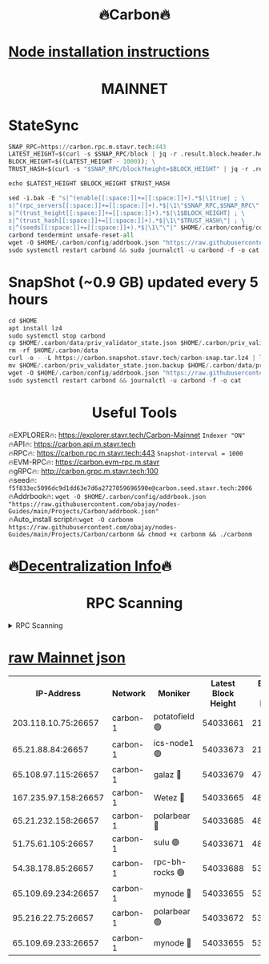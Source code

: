 <h1 align="center"> 🔥Carbon🔥</h1>

[Node installation instructions](https://github.com/obajay/nodes-Guides/tree/main/Projects/Carbon)
=
<h1 align="center"> MAINNET</h1>

# StateSync
```python
SNAP_RPC=https://carbon.rpc.m.stavr.tech:443
LATEST_HEIGHT=$(curl -s $SNAP_RPC/block | jq -r .result.block.header.height); \
BLOCK_HEIGHT=$((LATEST_HEIGHT - 1000)); \
TRUST_HASH=$(curl -s "$SNAP_RPC/block?height=$BLOCK_HEIGHT" | jq -r .result.block_id.hash)

echo $LATEST_HEIGHT $BLOCK_HEIGHT $TRUST_HASH

sed -i.bak -E "s|^(enable[[:space:]]+=[[:space:]]+).*$|\1true| ; \
s|^(rpc_servers[[:space:]]+=[[:space:]]+).*$|\1\"$SNAP_RPC,$SNAP_RPC\"| ; \
s|^(trust_height[[:space:]]+=[[:space:]]+).*$|\1$BLOCK_HEIGHT| ; \
s|^(trust_hash[[:space:]]+=[[:space:]]+).*$|\1\"$TRUST_HASH\"| ; \
s|^(seeds[[:space:]]+=[[:space:]]+).*$|\1\"\"|" $HOME/.carbon/config/config.toml
carbond tendermint unsafe-reset-all
wget -O $HOME/.carbon/config/addrbook.json "https://raw.githubusercontent.com/obajay/nodes-Guides/main/Projects/Carbon/addrbook.json"
sudo systemctl restart carbond && sudo journalctl -u carbond -f -o cat
```
# SnapShot (~0.9 GB) updated every 5 hours
```python
cd $HOME
apt install lz4
sudo systemctl stop carbond
cp $HOME/.carbon/data/priv_validator_state.json $HOME/.carbon/priv_validator_state.json.backup
rm -rf $HOME/.carbon/data
curl -o - -L https://carbon.snapshot.stavr.tech/carbon-snap.tar.lz4 | lz4 -c -d - | tar -x -C $HOME/.carbon --strip-components 2
mv $HOME/.carbon/priv_validator_state.json.backup $HOME/.carbon/data/priv_validator_state.json
wget -O $HOME/.carbon/config/addrbook.json "https://raw.githubusercontent.com/obajay/nodes-Guides/main/Projects/Carbon/addrbook.json"
sudo systemctl restart carbond && journalctl -u carbond -f -o cat
```

 <h1 align="center"> Useful Tools</h1>

🔥EXPLORER🔥:     https://explorer.stavr.tech/Carbon-Mainnet        `Indexer "ON"` \
🔥API🔥:          https://carbon.api.m.stavr.tech \
🔥RPC🔥:          https://carbon.rpc.m.stavr.tech:443              `Snapshot-interval = 1000` \
🔥EVM-RPC🔥:      https://carbon.evm-rpc.m.stavr \
🔥gRPC🔥:         http://carbon.grpc.m.stavr.tech:100 \
🔥seed🔥:      `f5f833ec5096dc9d1dd63e7d6a2727059696590e@carbon.seed.stavr.tech:2006` \
🔥Addrbook🔥:  `wget -O $HOME/.carbon/config/addrbook.json "https://raw.githubusercontent.com/obajay/nodes-Guides/main/Projects/Carbon/addrbook.json"` \
🔥Auto_install script🔥:`wget -O carbonm https://raw.githubusercontent.com/obajay/nodes-Guides/main/Projects/Carbon/carbonm && chmod +x carbonm && ./carbonm`

🔥[Decentralization Info](https://github.com/obajay/StateSync-snapshots/tree/main/Projects/Carbon/Decentralization)🔥
=
<h1 align="center"> RPC Scanning</h1>

<details>
<summary>RPC Scanning</summary>

<h2 align="center"> We scan nodes in real time every 4 hours. And we provide the final result of RPC endpoints.
We cannot influence the operation of these nodes in any way. </h2>


```python
If Voting Power is higher than 0 --> then the Node is a validator of the network and may be subject to attack and be a potential threat to the chain.
```
```python
We marked such validators with a red symbol
```

</details>

[raw Mainnet json](https://rpc-check.carbonm.stavr.tech/carbonm/rpc-carbonm-result.json)
=


<table><tr><th>IP-Address</th><th>Network</th><th>Moniker</th><th>Latest Block Height</th><th>Earliest Block Height</th><th>Catching Up</th><th>Tx Index</th><th>Voting Power</th><th>Scan Time</th></tr><tr><td>203.118.10.75:26657</td><td>carbon-1</td><td>potatofield 🟢</td><td>54033661</td><td>21164241</td><td>False</td><td>on</td><td>0</td><td>2024-02-23T14:22:35.805567438UTC</td></tr><tr><td>65.21.88.84:26657</td><td>carbon-1</td><td>ics-node1 🟢</td><td>54033673</td><td>21164241</td><td>False</td><td>off</td><td>0</td><td>2024-02-23T14:23:00.365679340UTC</td></tr><tr><td>65.108.97.115:26657</td><td>carbon-1</td><td>galaz 🔴</td><td>54033679</td><td>47374001</td><td>False</td><td>on</td><td>11333030544</td><td>2024-02-23T14:23:10.914533329UTC</td></tr><tr><td>167.235.97.158:26657</td><td>carbon-1</td><td>Wetez 🔴</td><td>54033665</td><td>48067570</td><td>False</td><td>on</td><td>1352750487</td><td>2024-02-23T14:22:42.193985809UTC</td></tr><tr><td>65.21.232.158:26657</td><td>carbon-1</td><td>polarbear 🔴</td><td>54033685</td><td>48126001</td><td>False</td><td>on</td><td>10497390779</td><td>2024-02-23T14:23:21.450254566UTC</td></tr><tr><td>51.75.61.105:26657</td><td>carbon-1</td><td>sulu 🟢</td><td>54033671</td><td>48742001</td><td>False</td><td>on</td><td>0</td><td>2024-02-23T14:22:53.436340270UTC</td></tr><tr><td>54.38.178.85:26657</td><td>carbon-1</td><td>rpc-bh-rocks 🟢</td><td>54033688</td><td>53130001</td><td>False</td><td>on</td><td>0</td><td>2024-02-23T14:23:27.947635819UTC</td></tr><tr><td>65.109.69.234:26657</td><td>carbon-1</td><td>mynode 🔴</td><td>54033655</td><td>53160001</td><td>False</td><td>off</td><td>12844045473</td><td>2024-02-23T14:22:24.616669907UTC</td></tr><tr><td>95.216.22.75:26657</td><td>carbon-1</td><td>polarbear 🟢</td><td>54033672</td><td>53882001</td><td>False</td><td>on</td><td>0</td><td>2024-02-23T14:22:57.976733227UTC</td></tr><tr><td>65.109.69.233:26657</td><td>carbon-1</td><td>mynode 🔴</td><td>54033655</td><td>53950001</td><td>False</td><td>off</td><td>8616909056</td><td>2024-02-23T14:22:24.293560329UTC</td></tr></table>

